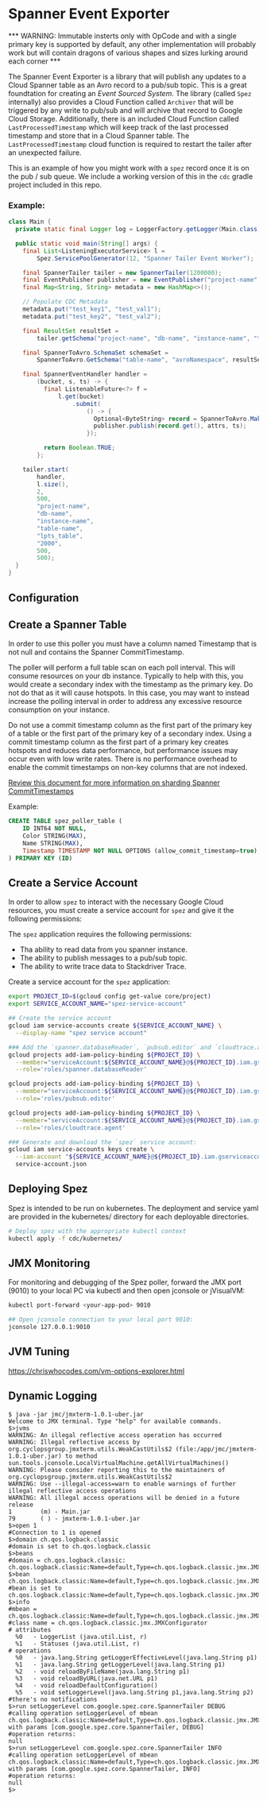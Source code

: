 Spanner Event Exporter
======================
*** WARNING: Immutable insterts only with OpCode and with a single primary key is
supported by default, any other implementation will probably work but will contain
dragons of various shapes and sizes lurking around each corner *** 


The Spanner Event Exporter is a library that will publish any updates to a
Cloud Spanner table as an Avro record to a pub/sub topic. This is a great
foundtation for creating an *Event* *Sourced* *System*. The library (called
`Spez` internally) also provides a Cloud Function called `Archiver` that will
be triggered by any write to pub/sub and will archive that record to Google
Cloud Storage. Additionally, there is an included Cloud Function called
`LastProcessedTimestamp` which will keep track of the last processed timestamp
and store that in a Cloud Spanner table. The `LastProcessedTimestamp` cloud
function is required to restart the tailer after an unexpected failure.

This is an example of how you might work with a `spez` record once it is on the
pub / sub queue. We include a working version of this in the `cdc` gradle project
included in this repo.

### Example:

```java
class Main {
  private static final Logger log = LoggerFactory.getLogger(Main.class);

  public static void main(String[] args) {
    final List<ListeningExecutorService> l =
        Spez.ServicePoolGenerator(12, "Spanner Tailer Event Worker");

    final SpannerTailer tailer = new SpannerTailer(1200000);
    final EventPublisher publisher = new EventPublisher("project-name", "topic-name");
    final Map<String, String> metadata = new HashMap<>();

    // Populate CDC Metadata
    metadata.put("test_key1", "test_val1");
    metadata.put("test_key2", "test_val2");

    final ResultSet resultSet =
        tailer.getSchema("project-name", "db-name", "instance-name", "table-name");

    final SpannerToAvro.SchemaSet schemaSet =
        SpannerToAvro.GetSchema("table-name", "avroNamespace", resultSet);

    final SpannerEventHandler handler =
        (bucket, s, ts) -> {
          final ListenableFuture<?> f =
              l.get(bucket)
                  .submit(
                      () -> {
                        Optional<ByteString> record = SpannerToAvro.MakeRecord(schemaSet, s);
                        publisher.publish(record.get(), attrs, ts);
                      });

          return Boolean.TRUE;
        };

    tailer.start(
        handler,
        l.size(),
        2,
        500,
        "project-name",
        "db-name",
        "instance-name",
        "table-name",
        "lpts_table",
        "2000",
        500,
        500);
  }
}

```

## Configuration

## Create a Spanner Table

In order to use this poller you must have a column named Timestamp that is not
null and contains the Spanner CommitTimestamp.

The poller will perform a full table scan on each poll interval. This will
consume resources on your db instance. Typically to help with this, you would
create a secondary index with the timestamp as the primary key. Do not do that
as it will cause hotspots. In this case, you may want to instead increase the
polling interval in order to address any excessive resource consumption on your
instance.

Do not use a commit timestamp column as the first part of the primary key of a
table or the first part of the primary key of a secondary index. Using a commit
timestamp column as the first part of a primary key creates hotspots and reduces
data performance, but performance issues may occur even with low write rates.
There is no performance overhead to enable the commit timestamps on non-key
columns that are not indexed.

[Review this document for more information on sharding Spanner CommitTimestamps](https://cloud.google.com/blog/products/gcp/sharding-of-timestamp-ordered-data-in-cloud-spanner)

Example:

```sql
CREATE TABLE spez_poller_table (
    ID INT64 NOT NULL,
    Color STRING(MAX),
    Name STRING(MAX),
    Timestamp TIMESTAMP NOT NULL OPTIONS (allow_commit_timestamp=true),
) PRIMARY KEY (ID)

```

## Create a Service Account

In order to allow `spez` to interact with the necessary Google Cloud resources,
you must create a service account for `spez` and give it the following
permissions:

The `spez` application requires the following permissions:

*   Tha ability to read data from you spanner instance.
*   The ability to publish messages to a pub/sub topic.
*   The ability to write trace data to Stackdriver Trace.

Create a service account for the `spez` application:

```bash
export PROJECT_ID=$(gcloud config get-value core/project)
export SERVICE_ACCOUNT_NAME="spez-service-account"

## Create the service account
gcloud iam service-accounts create ${SERVICE_ACCOUNT_NAME} \
  --display-name "spez service account"

### Add the `spanner.databaseReader`, `pubsub.editor` and `cloudtrace.agent` IAM permissions to the spez service account:
gcloud projects add-iam-policy-binding ${PROJECT_ID} \
  --member="serviceAccount:${SERVICE_ACCOUNT_NAME}@${PROJECT_ID}.iam.gserviceaccount.com" \
  --role='roles/spanner.databaseReader'

gcloud projects add-iam-policy-binding ${PROJECT_ID} \
  --member="serviceAccount:${SERVICE_ACCOUNT_NAME}@${PROJECT_ID}.iam.gserviceaccount.com" \
  --role='roles/pubsub.editor'

gcloud projects add-iam-policy-binding ${PROJECT_ID} \
  --member="serviceAccount:${SERVICE_ACCOUNT_NAME}@${PROJECT_ID}.iam.gserviceaccount.com" \
  --role='roles/cloudtrace.agent'

### Generate and download the `spez` service account:
gcloud iam service-accounts keys create \
  --iam-account "${SERVICE_ACCOUNT_NAME}@${PROJECT_ID}.iam.gserviceaccount.com" \
  service-account.json
```

## Deploying Spez

Spez is intended to be run on kubernetes. The deployment and service
yaml are provided in the kubernetes/ directory for each deployable directories.

```bash
# Deploy spez with the appropriate kubectl context
kubectl apply -f cdc/kubernetes/
```
## JMX Monitoring

For monitoring and debugging of the Spez poller, forward the JMX port (9010) to
your local PC via kubectl and then open jconsole or jVisualVM:

```bash
kubectl port-forward <your-app-pod> 9010

## Open jconsole connection to your local port 9010:
jconsole 127.0.0.1:9010
```

## JVM Tuning

https://chriswhocodes.com/vm-options-explorer.html

## Dynamic Logging

```
$ java -jar jmc/jmxterm-1.0.1-uber.jar
Welcome to JMX terminal. Type "help" for available commands.
$>jvms
WARNING: An illegal reflective access operation has occurred
WARNING: Illegal reflective access by org.cyclopsgroup.jmxterm.utils.WeakCastUtils$2 (file:/app/jmc/jmxterm-1.0.1-uber.jar) to method sun.tools.jconsole.LocalVirtualMachine.getAllVirtualMachines()
WARNING: Please consider reporting this to the maintainers of org.cyclopsgroup.jmxterm.utils.WeakCastUtils$2
WARNING: Use --illegal-access=warn to enable warnings of further illegal reflective access operations
WARNING: All illegal access operations will be denied in a future release
1        (m) - Main.jar
79       ( ) - jmxterm-1.0.1-uber.jar
$>open 1
#Connection to 1 is opened
$>domain ch.qos.logback.classic
#domain is set to ch.qos.logback.classic
$>beans
#domain = ch.qos.logback.classic:
ch.qos.logback.classic:Name=default,Type=ch.qos.logback.classic.jmx.JMXConfigurator
$>bean ch.qos.logback.classic:Name=default,Type=ch.qos.logback.classic.jmx.JMXConfigurator
#bean is set to ch.qos.logback.classic:Name=default,Type=ch.qos.logback.classic.jmx.JMXConfigurator
$>info
#mbean = ch.qos.logback.classic:Name=default,Type=ch.qos.logback.classic.jmx.JMXConfigurator
#class name = ch.qos.logback.classic.jmx.JMXConfigurator
# attributes
  %0   - LoggerList (java.util.List, r)
  %1   - Statuses (java.util.List, r)
# operations
  %0   - java.lang.String getLoggerEffectiveLevel(java.lang.String p1)
  %1   - java.lang.String getLoggerLevel(java.lang.String p1)
  %2   - void reloadByFileName(java.lang.String p1)
  %3   - void reloadByURL(java.net.URL p1)
  %4   - void reloadDefaultConfiguration()
  %5   - void setLoggerLevel(java.lang.String p1,java.lang.String p2)
#there's no notifications
$>run setLoggerLevel com.google.spez.core.SpannerTailer DEBUG
#calling operation setLoggerLevel of mbean ch.qos.logback.classic:Name=default,Type=ch.qos.logback.classic.jmx.JMXConfigurator with params [com.google.spez.core.SpannerTailer, DEBUG]
#operation returns:
null
$>run setLoggerLevel com.google.spez.core.SpannerTailer INFO
#calling operation setLoggerLevel of mbean ch.qos.logback.classic:Name=default,Type=ch.qos.logback.classic.jmx.JMXConfigurator with params [com.google.spez.core.SpannerTailer, INFO]
#operation returns:
null
$>
```
